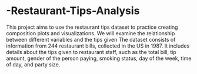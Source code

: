 # -Restaurant-Tips-Analysis
This project aims to use the restaurant tips dataset to practice creating composition plots and visualizations. We will examine the relationship between different variables and the tips given
The dataset consists of information from 244 restaurant bills, collected in the US in 1987.
It includes details about the tips given to restaurant staff, such as the total bill, tip amount, gender of the person paying, smoking status, day of the week, time of day, and party size.

